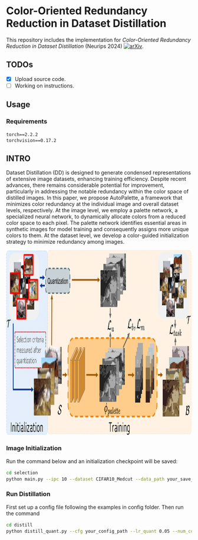 # Color-Oriented Redundancy Reduction in Dataset Distillation
This repository includes the implementation for *Color-Oriented Redundancy Reduction in Dataset Distillation* (Neurips 2024) [![arXiv](https://img.shields.io/badge/arXiv-2304.xxxxx-b31b1b.svg)](https://arxiv.org/abs/2411.11329).

## TODOs

- [x] Upload source code.
- [ ] Working on instructions.

## Usage

### Requirements

```
torch==2.2.2
torchvision==0.17.2
```

## INTRO
Dataset Distillation (DD) is designed to generate condensed representations of
extensive image datasets, enhancing training efficiency. Despite recent advances,
there remains considerable potential for improvement, particularly in addressing
the notable redundancy within the color space of distilled images. In this paper,
we propose AutoPalette, a framework that minimizes color redundancy at the
individual image and overall dataset levels, respectively. At the image level, we
employ a palette network, a specialized neural network, to dynamically allocate
colors from a reduced color space to each pixel. The palette network identifies
essential areas in synthetic images for model training and consequently assigns
more unique colors to them. At the dataset level, we develop a color-guided
initialization strategy to minimize redundancy among images.

<img src="./assets/framework.png" width="1000" height="500">
<!-- ![Alt text](./assets/framework.png) -->



### Image Initialization
Run the command below and an initialization checkpoint will be saved:

```bash
cd selection
python main.py --ipc 10 --dataset CIFAR10_Medcut --data_path your_save_path --workers 32 --optimizer SGD -se 50 --model ConvNetD3 --lr 0.001  --batch 128  --n_color 64 
```


### Run Distillation
First set up a config file following the examples in config folder. Then run the command
```bash
cd distill
python distill_quant.py --cfg your_config_path --lr_quant 0.05 --num_colors 64 --color_model color_cnn --subset_ckpt init_ckpt
```



